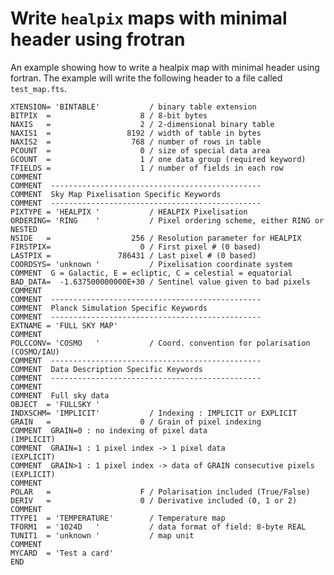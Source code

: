 # Write `healpix` maps with minimal header using frotran

An example showing how to write a healpix map with minimal header using fortran.
The example will write the following header to a file called `test_map.fts`.


    XTENSION= 'BINTABLE'           / binary table extension
    BITPIX  =                    8 / 8-bit bytes
    NAXIS   =                    2 / 2-dimensional binary table
    NAXIS1  =                 8192 / width of table in bytes
    NAXIS2  =                  768 / number of rows in table
    PCOUNT  =                    0 / size of special data area
    GCOUNT  =                    1 / one data group (required keyword)
    TFIELDS =                    1 / number of fields in each row
    COMMENT
    COMMENT  -----------------------------------------------
    COMMENT  Sky Map Pixelisation Specific Keywords
    COMMENT  -----------------------------------------------
    PIXTYPE = 'HEALPIX '           / HEALPIX Pixelisation
    ORDERING= 'RING    '           / Pixel ordering scheme, either RING or NESTED
    NSIDE   =                  256 / Resolution parameter for HEALPIX
    FIRSTPIX=                    0 / First pixel # (0 based)
    LASTPIX =               786431 / Last pixel # (0 based)
    COORDSYS= 'unknown '           / Pixelisation coordinate system
    COMMENT  G = Galactic, E = ecliptic, C = celestial = equatorial
    BAD_DATA=  -1.637500000000E+30 / Sentinel value given to bad pixels
    COMMENT
    COMMENT  -----------------------------------------------
    COMMENT  Planck Simulation Specific Keywords
    COMMENT  -----------------------------------------------
    EXTNAME = 'FULL SKY MAP'
    COMMENT
    POLCCONV= 'COSMO   '           / Coord. convention for polarisation (COSMO/IAU)
    COMMENT  -----------------------------------------------
    COMMENT  Data Description Specific Keywords
    COMMENT  -----------------------------------------------
    COMMENT
    COMMENT  Full sky data
    OBJECT  = 'FULLSKY '
    INDXSCHM= 'IMPLICIT'           / Indexing : IMPLICIT or EXPLICIT
    GRAIN   =                    0 / Grain of pixel indexing
    COMMENT  GRAIN=0 : no indexing of pixel data                         (IMPLICIT)
    COMMENT  GRAIN=1 : 1 pixel index -> 1 pixel data                     (EXPLICIT)
    COMMENT  GRAIN>1 : 1 pixel index -> data of GRAIN consecutive pixels (EXPLICIT)
    COMMENT
    POLAR   =                    F / Polarisation included (True/False)
    DERIV   =                    0 / Derivative included (0, 1 or 2)
    COMMENT
    TTYPE1  = 'TEMPERATURE'        / Temperature map
    TFORM1  = '1024D   '           / data format of field: 8-byte REAL
    TUNIT1  = 'unknown '           / map unit
    COMMENT
    MYCARD  = 'Test a card'
    END
